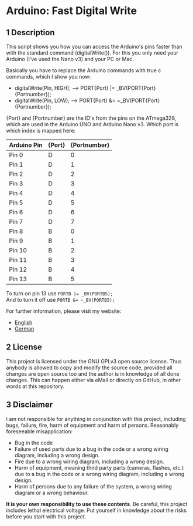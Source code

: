 # Arduino: Fast Digital Write

## 1 Description

This script shows you how you can access the Arduino's pins faster than with the standard command (digitalWrite()).
For this you only need your Arduino (I've used the Nano v3) and your PC or Mac.

Basically you have to replace the Arduino commands with true c commands, which I show you now:

- digitalWrite(Pin, HIGH);  -->  PORT{Port} |= _BV(PORT{Port}{Portnumber});
- digitalWrite(Pin, LOW);   -->  PORT{Port} &= ~_BV(PORT{Port}{Portnumber});

{Port} and {Portnumber} are the ID's from the pins on the ATmega328, which are used in the Arduino UNO and Arduino Nano v3.
Which port is which index is mapped here:

Arduino Pin | {Port} | {Portnumber}
------------|--------|-------------
Pin 0		|D       |0
Pin 1		|D	     |1	 
Pin 2		|D       |2
Pin 3		|D       |3
Pin 4		|D       |4
Pin 5		|D       |5
Pin 6		|D       |6
Pin 7		|D       |7
Pin 8		|B       |0
Pin 9		|B       |1
Pin 10		|B       |2
Pin 11		|B       |3
Pin 12		|B       |4
Pin 13		|B       |5

To turn on pin 13 use `PORTB |= _BV(PORTB5);`  
And to turn it off use `PORTB &= ~_BV(PORTB5);`

For further information, please visit my website:

- [English](http://deloarts.com/de/scripts/arduino/fast-digital-write)
- [German](http://deloarts.com/de/scripts/arduino/fast-digital-write)

## 2 License

This project is licensed under the GNU GPLv3 open source license. Thus anybody is allowed to copy and modify the source code, provided all changes are open source too and the author is in knowledge of all done changes. This can happen either via eMail or directly on GitHub, in other words at this repository.

## 3 Disclaimer

I am not responsible for anything in conjunction with this project, including bugs, failure, fire, harm of equipment and harm of persons. Reasonably foreseeable misapplication:

- Bug in the code
- Failure of used parts due to a bug in the code or a wrong wiring diagram, including a wrong design.
- Fire due to a wrong wiring diagram, including a wrong design.
- Harm of equipment, meaning third party parts (cameras, flashes, etc.) due to a bug in the code or a wrong wiring diagram, including a wrong design.
- Harm of persons due to any failure of the system, a wrong wiring diagram or a wrong behaviour.

**It is your own responsibility to use these contents**. Be careful, this project includes lethal electrical voltage. Put yourself in knowledge about the risks before you start with this project.
